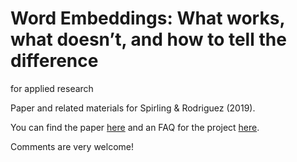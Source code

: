 # Word Embeddings: What works, what doesn’t, and how to tell the difference
for applied research

Paper and related materials for Spirling & Rodriguez (2019).

You can find the paper [here](https://github.com/ArthurSpirling/EmbeddingsPaper/blob/master/Paper/Embeddings_SpirlingRodriguez.pdf) and an FAQ for the project [here](https://github.com/ArthurSpirling/EmbeddingsPaper/blob/master/Project_FAQ/faq.md).

Comments are very welcome! 
